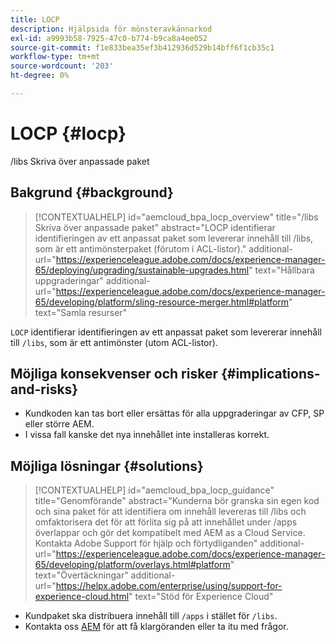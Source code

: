 ```yaml
---
title: LOCP
description: Hjälpsida för mönsteravkännarkod
exl-id: a9993b58-7925-47c0-b774-b9ca8a4ee052
source-git-commit: f1e833bea35ef3b412936d529b14bff6f1cb35c1
workflow-type: tm+mt
source-wordcount: '203'
ht-degree: 0%

---
```


# LOCP {#locp}

/libs Skriva över anpassade paket

## Bakgrund {#background}

>[!CONTEXTUALHELP]
>id="aemcloud_bpa_locp_overview"
>title="/libs Skriva över anpassade paket"
>abstract="LOCP identifierar identifieringen av ett anpassat paket som levererar innehåll till /libs, som är ett antimönsterpaket (förutom i ACL-listor)."
>additional-url="https://experienceleague.adobe.com/docs/experience-manager-65/deploying/upgrading/sustainable-upgrades.html" text="Hållbara uppgraderingar"
>additional-url="https://experienceleague.adobe.com/docs/experience-manager-65/developing/platform/sling-resource-merger.html#platform" text="Samla resurser"

`LOCP` identifierar identifieringen av ett anpassat paket som levererar innehåll till `/libs`, som är ett antimönster (utom ACL-listor).

## Möjliga konsekvenser och risker {#implications-and-risks}

* Kundkoden kan tas bort eller ersättas för alla uppgraderingar av CFP, SP eller större AEM.
* I vissa fall kanske det nya innehållet inte installeras korrekt.

## Möjliga lösningar {#solutions}

>[!CONTEXTUALHELP]
>id="aemcloud_bpa_locp_guidance"
>title="Genomförande"
>abstract="Kunderna bör granska sin egen kod och sina paket för att identifiera om innehåll levereras till /libs och omfaktorisera det för att förlita sig på att innehållet under /apps överlappar och gör det kompatibelt med AEM as a Cloud Service. Kontakta Adobe Support för hjälp och förtydliganden"
>additional-url="https://experienceleague.adobe.com/docs/experience-manager-65/developing/platform/overlays.html#platform" text="Övertäckningar"
>additional-url="https://helpx.adobe.com/enterprise/using/support-for-experience-cloud.html" text="Stöd för Experience Cloud"

* Kundpaket ska distribuera innehåll till `/apps` i stället för `/libs`.
* Kontakta oss [AEM](https://helpx.adobe.com/enterprise/using/support-for-experience-cloud.html) för att få klargöranden eller ta itu med frågor.
